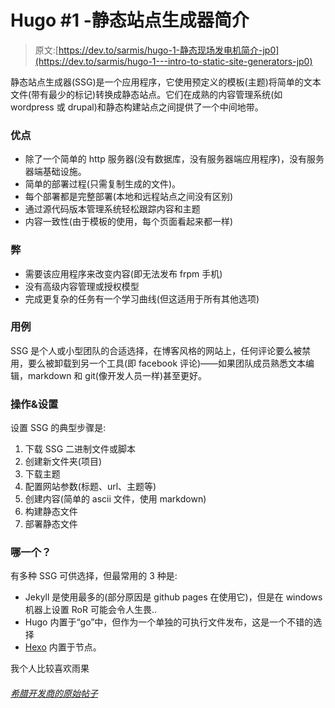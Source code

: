 # Hugo #1 -静态站点生成器简介

> 原文:[https://dev.to/sarmis/hugo-1-静态现场发电机简介-jp0](https://dev.to/sarmis/hugo-1---intro-to-static-site-generators-jp0)

静态站点生成器(SSG)是一个应用程序，它使用预定义的模板(主题)将简单的文本文件(带有最少的标记)转换成静态站点。它们在成熟的内容管理系统(如 wordpress 或 drupal)和静态构建站点之间提供了一个中间地带。

### [](#pros)优点

*   除了一个简单的 http 服务器(没有数据库，没有服务器端应用程序)，没有服务器端基础设施。
*   简单的部署过程(只需复制生成的文件)。
*   每个部署都是完整部署(本地和远程站点之间没有区别)
*   通过源代码版本管理系统轻松跟踪内容和主题
*   内容一致性(由于模板的使用，每个页面看起来都一样)

### [](#cons)弊

*   需要该应用程序来改变内容(即无法发布 frpm 手机)
*   没有高级内容管理或授权模型
*   完成更复杂的任务有一个学习曲线(但这适用于所有其他选项)

### [](#use-case)用例

SSG 是个人或小型团队的合适选择，在博客风格的网站上，任何评论要么被禁用，要么被卸载到另一个工具(即 facebook 评论)——如果团队成员熟悉文本编辑，markdown 和 git(像开发人员一样)甚至更好。

### [](#operation-amp-setup)操作&设置

设置 SSG 的典型步骤是:

1.  下载 SSG 二进制文件或脚本
2.  创建新文件夹(项目)
3.  下载主题
4.  配置网站参数(标题、url、主题等)
5.  创建内容(简单的 ascii 文件，使用 markdown)
6.  构建静态文件
7.  部署静态文件

### [](#which-one)哪一个？

有多种 SSG 可供选择，但最常用的 3 种是:

*   Jekyll 是使用最多的(部分原因是 github pages 在使用它)，但是在 windows 机器上设置 RoR 可能会令人生畏..
*   Hugo 内置于“go”中，但作为一个单独的可执行文件发布，这是一个不错的选择
*   [Hexo](https://hexo.io/) 内置于节点。

我个人比较喜欢雨果

###### [](#origin-post-at-greek-developer)[希腊开发商的原始帖子](https://greekdeveloper.com/2018/static-site-generators/)
